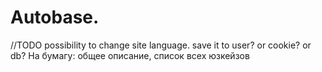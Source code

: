 Autobase.
========================
//TODO possibility to change site language. save it to user? or cookie? or db?
На бумагу:
общее описание, список всех юзкейзов